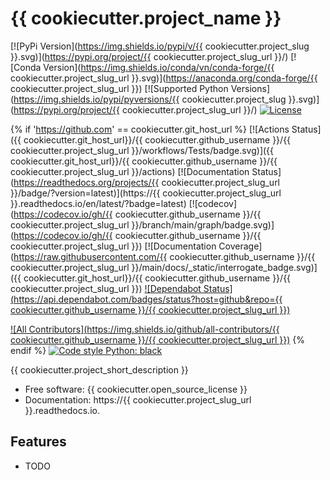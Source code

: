 # {{ cookiecutter.project_name }}

[![PyPi Version](https://img.shields.io/pypi/v/{{ cookiecutter.project_slug }}.svg)](https://pypi.org/project/{{ cookiecutter.project_slug_url }}/)
[![Conda Version](https://img.shields.io/conda/vn/conda-forge/{{ cookiecutter.project_slug_url }}.svg)](https://anaconda.org/conda-forge/{{ cookiecutter.project_slug_url }})
[![Supported Python Versions](https://img.shields.io/pypi/pyversions/{{ cookiecutter.project_slug }}.svg)](https://pypi.org/project/{{ cookiecutter.project_slug_url }}/)
[![License](https://img.shields.io/badge/License-Apache%202.0-blue.svg)](https://opensource.org/licenses/Apache-2.0)

{% if 'https://github.com' == cookiecutter.git_host_url %}
[![Actions Status]({{ cookiecutter.git_host_url}}/{{ cookiecutter.github_username }}/{{ cookiecutter.project_slug_url }}/workflows/Tests/badge.svg)]({{ cookiecutter.git_host_url}}/{{ cookiecutter.github_username }}/{{ cookiecutter.project_slug_url }}/actions)
[![Documentation Status](https://readthedocs.org/projects/{{ cookiecutter.project_slug_url }}/badge/?version=latest)](https://{{ cookiecutter.project_slug_url }}.readthedocs.io/en/latest/?badge=latest)
[![codecov](https://codecov.io/gh/{{ cookiecutter.github_username }}/{{ cookiecutter.project_slug_url }}/branch/main/graph/badge.svg)](https://codecov.io/gh/{{ cookiecutter.github_username }}/{{ cookiecutter.project_slug_url }})
[![Documentation Coverage](https://raw.githubusercontent.com/{{ cookiecutter.github_username }}/{{ cookiecutter.project_slug_url }}/main/docs/\_static/interrogate_badge.svg)]({{ cookiecutter.git_host_url}}/{{ cookiecutter.github_username }}/{{ cookiecutter.project_slug_url }})
[![Dependabot Status](https://api.dependabot.com/badges/status?host=github&repo={{ cookiecutter.github_username }}/{{ cookiecutter.project_slug_url }})](https://dependabot.com)

[![All Contributors](https://img.shields.io/github/all-contributors/{{ cookiecutter.github_username }}/{{ cookiecutter.project_slug_url }})](#contributors)
{% endif %}
[![Code style Python: black](https://img.shields.io/badge/code%20style-black-000000.svg)](https://github.com/psf/black)

{{ cookiecutter.project_short_description }}

- Free software: {{ cookiecutter.open_source_license }}
- Documentation: https://{{ cookiecutter.project_slug_url }}.readthedocs.io.

## Features

- TODO
